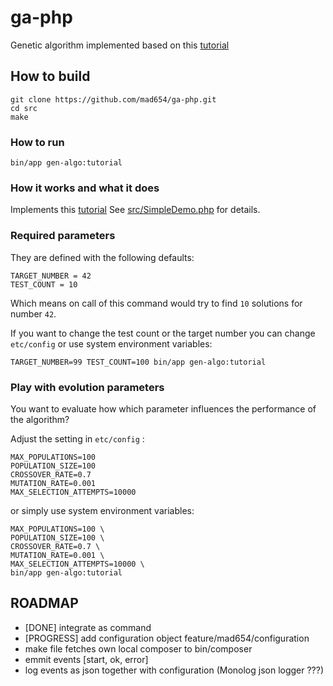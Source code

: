 # ga-php

Genetic algorithm implemented based on this
[tutorial](http://www.ai-junkie.com/ga/intro/gat1.html)

## How to build

```
git clone https://github.com/mad654/ga-php.git
cd src
make
```

### How to run

```
bin/app gen-algo:tutorial
```

### How it works and what it does

Implements this [tutorial](http://www.ai-junkie.com/ga/intro/gat1.html)
See [src/SimpleDemo.php](src/SimpleDemo.php) for details.

### Required parameters

They are defined with the following defaults:

```
TARGET_NUMBER = 42
TEST_COUNT = 10
```

Which means on call of this command would try to find `10` solutions
for number `42`.

If you want to change the test count or the target number you can change
`etc/config` or use system environment variables:

```
TARGET_NUMBER=99 TEST_COUNT=100 bin/app gen-algo:tutorial
```

### Play with evolution parameters

You want to evaluate how which parameter influences the performance of
the algorithm?

Adjust the setting in `etc/config` :
```
MAX_POPULATIONS=100
POPULATION_SIZE=100
CROSSOVER_RATE=0.7
MUTATION_RATE=0.001
MAX_SELECTION_ATTEMPTS=10000
```

or simply use system environment variables:

```
MAX_POPULATIONS=100 \
POPULATION_SIZE=100 \
CROSSOVER_RATE=0.7 \
MUTATION_RATE=0.001 \
MAX_SELECTION_ATTEMPTS=10000 \
bin/app gen-algo:tutorial
```

## ROADMAP
- [DONE] integrate as command
- [PROGRESS] add configuration object feature/mad654/configuration
- make file fetches own local composer to bin/composer
- emmit events [start, ok, error]
- log events as json together with configuration (Monolog json logger ???)
